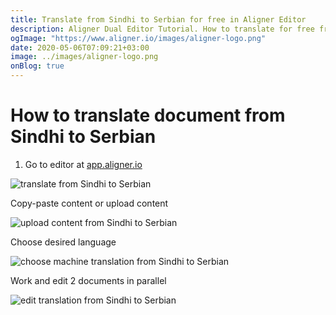 ```yaml
---
title: Translate from Sindhi to Serbian for free in Aligner Editor
description: Aligner Dual Editor Tutorial. How to translate for free from Sindhi to Serbian. Aligner is multilingual document management platform. 
ogImage: "https://www.aligner.io/images/aligner-logo.png"
date: 2020-05-06T07:09:21+03:00
image: ../images/aligner-logo.png
onBlog: true
---
```


# How to translate document from Sindhi to Serbian

1. Go to editor at [app.aligner.io](https://app.aligner.io "Aligner App web page")

![translate from Sindhi to Serbian](../aligner-blank-editor.png "translate from Sindhi to Serbian")

Copy-paste content or upload content

![upload content from Sindhi to Serbian](../aligner-uploaded-document.png "upload content from Sindhi to Serbian")

Choose desired language

![choose machine translation from Sindhi to Serbian](../aligner-language-dropdown.png "choose machine translation from Sindhi to Serbian")

Work and edit 2 documents in parallel

![edit translation from Sindhi to Serbian](../aligner-double-sitded-editor.png "edit translation from Sindhi to Serbian")

